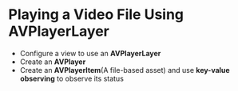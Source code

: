 # Playing a Video File Using AVPlayerLayer
* Configure a view to use an **AVPlayerLayer**
* Create an **AVPlayer**
* Create an **AVPlayerItem**(A file-based asset) and use **key-value observing** to observe its status
